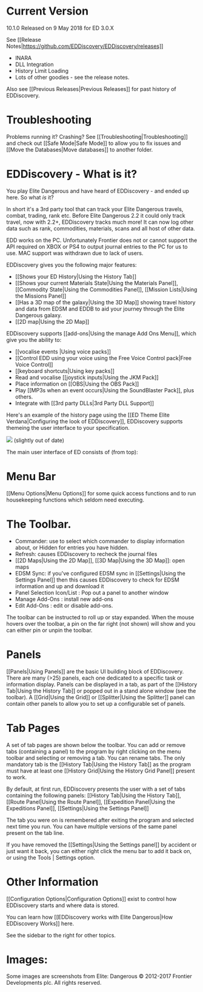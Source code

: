 # Current Version

10.1.0 Released on 9 May 2018 for ED 3.0.X

See [[Release Notes|https://github.com/EDDiscovery/EDDiscovery/releases]]

* INARA
* DLL Integration
* History Limit Loading
* Lots of other goodies - see the release notes.

Also see [[Previous Releases|Previous Releases]] for past history of EDDiscovery.

# Troubleshooting
Problems running it? Crashing? See [[Troubleshooting|Troubleshooting]] and check out [[Safe Mode|Safe Mode]] to allow you to fix issues and [[Move the Databases|Move databases]] to another folder.

# EDDiscovery - What is it?

You play Elite Dangerous and have heard of EDDiscovery - and ended up here.  So what _is_ it?  
  
In short it's a 3rd party tool that can track your Elite Dangerous travels, combat, trading, rank etc. Before Elite Dangerous 2.2 it could only track travel, now with 2.2+, EDDiscovery tracks much more! It can now log other data such as rank, commodities, materials, scans and all host of other data.

EDD works on the PC.  Unfortunately Frontier does not or cannot support the API required on XBOX or PS4 to output journal entries to the PC for us to use.  MAC support was withdrawn due to lack of users.

EDDiscovery gives you the following major features:

* [[Shows your ED History|Using the History Tab]]
* [[Shows your current Materials State|Using the Materials Panel]], [[Commodity State|Using the Commodities Panel]], [[Mission Lists|Using the Missions Panel]]
* [[Has a 3D map of the galaxy|Using the 3D Map]] showing travel history and data from EDSM and EDDB to aid your journey through the Elite Dangerous galaxy.
* [[2D map|Using the 2D Map]] 

EDDiscovery supports [[add-ons|Using the manage Add Ons Menu]], which give you the ability to:

* [[vocalise events |Using voice packs]]
* [[Control EDD using your voice using the Free Voice Control pack|Free Voice Control]]
* [[keyboard shortcuts|Using key packs]] 
* Read and vocalise [[joystick inputs|Using the JKM Pack]]
* Place information on [[OBS|Using the OBS Pack]]
* Play [[MP3s when an event occurs|Using the SoundBlaster Pack]], plus others.
* Integrate with [[3rd party DLLs|3rd Party DLL Support]]

Here's an example of the history page using the [[ED Theme Elite Verdana|Configuring the look of EDDiscovery]], EDDiscovery supports themeing the user interface to your specification.

![](https://i.imgur.com/5WakbQp.png)
(slightly out of date)

The main user interface of ED consists of (from top):

# Menu Bar
[[Menu Options|Menu Options]] for some quick access functions and to run housekeeping functions which seldom need executing.

# The Toolbar.  
* Commander: use to select which commander to display information about, or Hidden for entries you have hidden.
* Refresh: causes EDDiscovery to recheck the journal files
* [[2D Maps|Using the 2D Map]], [[3D Map|Using the 3D Map]]: open maps
* EDSM Sync: if you've configured EDSM sync in [[Settings|Using the Settings Panel]] then this causes EDDiscovery to check for EDSM information and up and download it
* Panel Selection Icon/List : Pop out a panel to another window
* Manage Add-Ons : install new add-ons
* Edit Add-Ons : edit or disable add-ons.

The toolbar can be instructed to roll up or stay expanded. When the mouse hovers over the toolbar, a pin on the far right (not shown) will show and you can either pin or unpin the toolbar.

# Panels
[[Panels|Using Panels]] are the basic UI building block of EDDiscovery. There are many (>25) panels, each one dedicated to a specific task or information display. Panels can be displayed in a tab, as part of the [[History Tab|Using the History Tab]] or popped out in a stand alone window (see the toolbar).  A [[Grid|Using the Grid]] or [[Splitter|Using the Splitter]] panel can contain other panels to allow you to set up a configurable set of panels.

# Tab Pages
A set of tab pages are shown below the toolbar.  You can add or remove tabs (containing a panel) to the program by right clicking on the menu toolbar and selecting or removing a tab. You can rename tabs. The only mandatory tab is the [[History Tab|Using the History Tab]] as the program must have at least one [[History Grid|Using the History Grid Panel]] present to work.

By default, at first run, EDDiscovery presents the user with a set of tabs containing the following panels: [[History Tab|Using the History Tab]], [[Route Panel|Using the Route Panel]], [[Expedition Panel|Using the Expeditions Panel]], [[Settings|Using the Settings Panel]]

The tab you were on is remembered after exiting the program and selected next time you run.  You can have multiple versions of the same panel present on the tab line.

If you have removed the [[Settings|Using the Settings panel]] by accident or just want it back, you can either right click the menu bar to add it back on, or using the Tools | Settings option.

# Other Information

[[Configuration Options|Configuration Options]] exist to control how EDDiscovery starts and where data is stored.

You can learn how [[EDDiscovery works with Elite Dangerous|How EDDiscovery Works]] here.

See the sidebar to the right for other topics.

# Images:
Some images are screenshots from Elite: Dangerous © 2012-2017 Frontier Developments plc. All rights reserved.